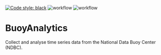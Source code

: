 [![Code style: black](https://img.shields.io/badge/code%20style-black-000000.svg)](https://github.com/psf/black)
![workflow](https://github.com/Veonms/BuoyAnalytics/actions/workflows/black-linter.yaml/badge.svg)
![workflow](https://github.com/Veonms/BuoyAnalytics/actions/workflows/pytest.yaml/badge.svg)

# BuoyAnalytics
Collect and analyse time series data from the National Data Buoy Center (NDBC).
